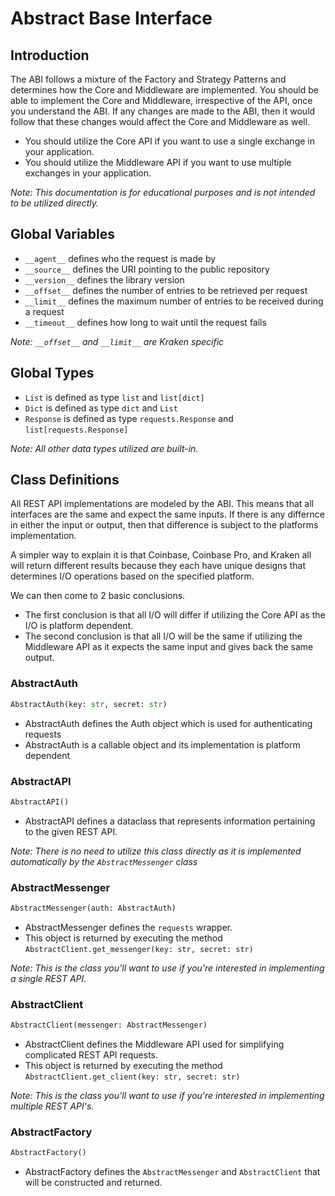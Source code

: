 # Abstract Base Interface

## Introduction

The ABI follows a mixture of the Factory and Strategy Patterns and determines how the Core and Middleware are implemented. You should be able to implement the Core and Middleware, irrespective of the API, once you understand the ABI. If any changes are made to the ABI, then it would follow that these changes would affect the Core and Middleware as well.

- You should utilize the Core API if you want to use a single exchange in your application.
- You should utilize the Middleware API if you want to use multiple exchanges in your application.

_Note: This documentation is for educational purposes and is not intended to be utilized directly._

## Global Variables

- `__agent__` defines who the request is made by
- `__source__` defines the URI pointing to the public repository
- `__version__` defines the library version
- `__offset__` defines the number of entries to be retrieved per request
- `__limit__` defines the maximum number of entries to be received during a request
- `__timeout__` defines how long to wait until the request fails

_Note: `__offset__` and `__limit__` are Kraken specific_

## Global Types

- `List` is defined as type `list` and `list[dict]`
- `Dict` is defined as type `dict` and `List`
- `Response` is defined as type `requests.Response` and `list[requests.Response]`

_Note: All other data types utilized are built-in._

## Class Definitions

All REST API implementations are modeled by the ABI. This means that all interfaces are the same and expect the same inputs. If there is any differnce in either the input or output, then that difference is subject to the platforms implementation.

A simpler way to explain it is that Coinbase, Coinbase Pro, and Kraken all will return different results because they each have unique designs that determines I/O operations based on the specified platform.

We can then come to 2 basic conclusions.

- The first conclusion is that all I/O will differ if utilizing the Core API as the I/O is platform dependent.
- The second conclusion is that all I/O will be the same if utilizing the Middleware API as it expects the same input and gives back the same output.

### AbstractAuth

```python
AbstractAuth(key: str, secret: str)
```
- AbstractAuth defines the Auth object which is used for authenticating requests
- AbstractAuth is a callable object and its implementation is platform dependent

### AbstractAPI

```python
AbstractAPI()
```

- AbstractAPI defines a dataclass that represents information pertaining to the given REST API.

_Note: There is no need to utilize this class directly as it is implemented automatically by the `AbstractMessenger` class_

### AbstractMessenger

```python
AbstractMessenger(auth: AbstractAuth)
```

- AbstractMessenger defines the `requests` wrapper. 
- This object is returned by executing the method `AbstractClient.get_messenger(key: str, secret: str)`

_Note: This is the class you'll want to use if you're interested in implementing a single REST API._

### AbstractClient

```python
AbstractClient(messenger: AbstractMessenger)
```

- AbstractClient defines the Middleware API used for simplifying complicated REST API requests.
- This object is returned by executing the method `AbstractClient.get_client(key: str, secret: str)`

_Note: This is the class you'll want to use if you're interested in implementing multiple REST API's._

### AbstractFactory

```python
AbstractFactory()
```

- AbstractFactory defines the `AbstractMessenger` and `AbstractClient` that will be constructed and returned.
